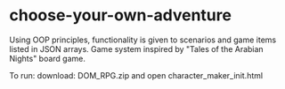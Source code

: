 # choose-your-own-adventure
Using OOP principles, functionality is given to scenarios and game items listed in JSON arrays.  Game system inspired by "Tales of the Arabian Nights" board game.

To run:  download: DOM_RPG.zip and open character_maker_init.html
